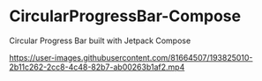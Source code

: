 # CircularProgressBar-Compose
Circular Progress Bar built with Jetpack Compose

https://user-images.githubusercontent.com/81664507/193825010-2b11c262-2cc8-4c48-82b7-ab00263b1af2.mp4


